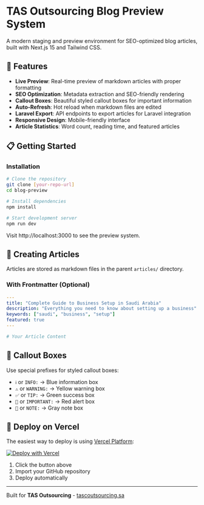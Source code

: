 # TAS Outsourcing Blog Preview System

A modern staging and preview environment for SEO-optimized blog articles, built with Next.js 15 and Tailwind CSS.

## 🚀 Features

- **Live Preview**: Real-time preview of markdown articles with proper formatting
- **SEO Optimization**: Metadata extraction and SEO-friendly rendering
- **Callout Boxes**: Beautiful styled callout boxes for important information
- **Auto-Refresh**: Hot reload when markdown files are edited
- **Laravel Export**: API endpoints to export articles for Laravel integration
- **Responsive Design**: Mobile-friendly interface
- **Article Statistics**: Word count, reading time, and featured articles

## 📋 Getting Started

### Installation

```bash
# Clone the repository
git clone [your-repo-url]
cd blog-preview

# Install dependencies
npm install

# Start development server
npm run dev
```

Visit http://localhost:3000 to see the preview system.

## 📝 Creating Articles

Articles are stored as markdown files in the parent `articles/` directory.

### With Frontmatter (Optional)

```yaml
---
title: "Complete Guide to Business Setup in Saudi Arabia"
description: "Everything you need to know about setting up a business"
keywords: ["saudi", "business", "setup"]
featured: true
---

# Your Article Content
```

## 🎨 Callout Boxes

Use special prefixes for styled callout boxes:

- `ℹ️` or `INFO:` → Blue information box
- `⚠️` or `WARNING:` → Yellow warning box
- `✅` or `TIP:` → Green success box
- `🔴` or `IMPORTANT:` → Red alert box
- `📝` or `NOTE:` → Gray note box

## 🚀 Deploy on Vercel

The easiest way to deploy is using [Vercel Platform](https://vercel.com):

[![Deploy with Vercel](https://vercel.com/button)](https://vercel.com/new)

1. Click the button above
2. Import your GitHub repository
3. Deploy automatically

---

Built for **TAS Outsourcing** - [tascoutsourcing.sa](https://tascoutsourcing.sa)
